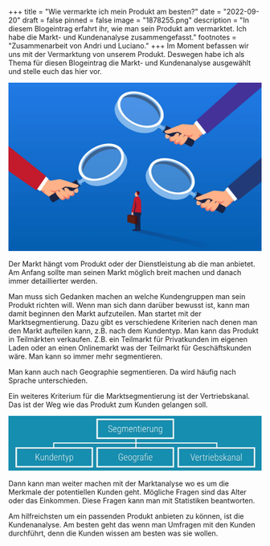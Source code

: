 +++
title = "Wie vermarkte ich mein Produkt am besten?"
date = "2022-09-20"
draft = false
pinned = false
image = "1878255.png"
description = "In diesem Blogeintrag erfahrt ihr, wie man sein Produkt am vermarktet. Ich habe die Markt- und Kundenanalyse zusammengefasst."
footnotes = "Zusammenarbeit von Andri und Luciano."
+++
Im Moment befassen wir uns mit der Vermarktung von unserem Produkt. Deswegen habe ich als Thema für diesen Blogeintrag die Markt- und Kundenanalyse ausgewählt und stelle euch das hier vor. 

![](kundenanalyse-erstellen.webp "Bild 1: Kundenanalyse")

Der Markt hängt vom Produkt oder der Dienstleistung ab die man anbietet. Am Anfang sollte man seinen Markt möglich breit machen und danach immer detaillierter werden. 

Man muss sich Gedanken machen an welche Kundengruppen man sein Produkt richten will. Wenn man sich dann darüber bewusst ist, kann man damit beginnen den Markt aufzuteilen. Man startet mit der Marktsegmentierung. Dazu gibt es verschiedene Kriterien nach denen man den Markt aufteilen kann, z.B. nach dem Kundentyp. Man kann das Produkt in Teilmärkten verkaufen. Z.B. ein Teilmarkt für Privatkunden im eigenen Laden oder an einen Onlinemarkt was der Teilmarkt für Geschäftskunden wäre. Man kann so immer mehr segmentieren. 

Man kann auch nach Geographie segmentieren. Da wird häufig nach Sprache unterschieden. 

Ein weiteres Kriterium für die Marktsegmentierung ist der Vertriebskanal. Das ist der Weg wie das Produkt zum Kunden gelangen soll. 

![](screenshot-2022-09-20-161648.png "Bild 2: Marktsegmentierung")

Dann kann man weiter machen mit der Marktanalyse wo es um die Merkmale der potentiellen Kunden geht. Mögliche Fragen sind das Alter oder das Einkommen. Diese Fragen kann man mit Statistiken beantworten. 

Am hilfreichsten um ein passenden Produkt anbieten zu können, ist die Kundenanalyse. Am besten geht das wenn man Umfragen mit den Kunden durchführt, denn die Kunden wissen am besten was sie wollen.
